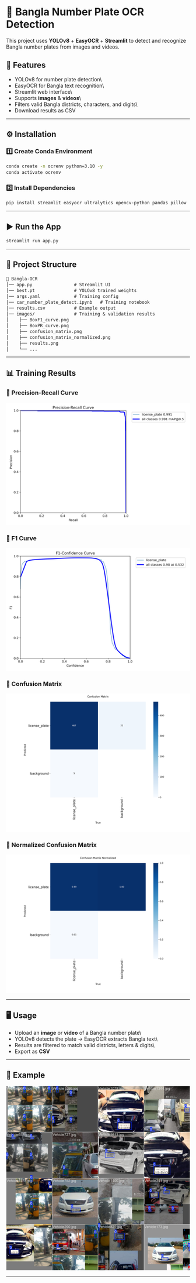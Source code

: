 # 📑 Bangla Number Plate OCR Detection

This project uses **YOLOv8** + **EasyOCR** + **Streamlit** to detect and
recognize Bangla number plates from images and videos.

## 🚀 Features

-   YOLOv8 for number plate detection\
-   EasyOCR for Bangla text recognition\
-   Streamlit web interface\
-   Supports **images** & **videos**\
-   Filters valid Bangla districts, characters, and digits\
-   Download results as CSV

------------------------------------------------------------------------

## ⚙️ Installation

### 1️⃣ Create Conda Environment

``` bash
conda create -n ocrenv python=3.10 -y
conda activate ocrenv
```

### 2️⃣ Install Dependencies

``` bash
pip install streamlit easyocr ultralytics opencv-python pandas pillow
```

------------------------------------------------------------------------

## ▶️ Run the App

``` bash
streamlit run app.py
```

------------------------------------------------------------------------

## 📂 Project Structure

    📁 Bangla-OCR
    │── app.py                # Streamlit UI
    │── best.pt               # YOLOv8 trained weights
    │── args.yaml             # Training config
    │── car_number_plate_detect.ipynb   # Training notebook
    │── results.csv           # Example output
    │── images/               # Training & validation results
    │    ├── BoxF1_curve.png
    │    ├── BoxPR_curve.png
    │    ├── confusion_matrix.png
    │    ├── confusion_matrix_normalized.png
    │    ├── results.png
    │    └── ...

------------------------------------------------------------------------

## 📊 Training Results

### 🔹 Precision-Recall Curve

![PR Curve](BoxPR_curve.png)

### 🔹 F1 Curve

![F1 Curve](BoxF1_curve.png)

### 🔹 Confusion Matrix

![Confusion Matrix](confusion_matrix.png)

### 🔹 Normalized Confusion Matrix

![Normalized Confusion Matrix](confusion_matrix_normalized.png)

------------------------------------------------------------------------

## 🖥️ Usage

-   Upload an **image** or **video** of a Bangla number plate\
-   YOLOv8 detects the plate → EasyOCR extracts Bangla text\
-   Results are filtered to match valid districts, letters & digits\
-   Export as **CSV**

------------------------------------------------------------------------

## 📸 Example

![Example Detection](train_batch0.jpg)

------------------------------------------------------------------------
